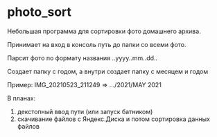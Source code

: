 # photo_sort

Небольшая программа для сортировки фото домашнего архива.

Принимает на вход в консоль путь до папки со всеми фото.

Парсит фото по формату названия ..yyyy..mm..dd..

Создает папку с годом, а внутри создает папку с месяцем и годом

Пример: IMG_20210523_211249 => .../2021/MAY 2021

В планах:
1. декстопный ввод пути (или запуск батником)
2. скачивание файлов с Яндекс.Диска и потом сортировка данных файлов

